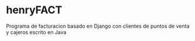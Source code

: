henryFACT
=========

Programa de facturacion basado en Django con clientes de puntos de venta y cajeros escrito en Java
